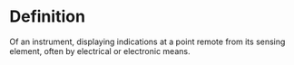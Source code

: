 # Definition

Of an instrument, displaying indications at a point remote from its
sensing element, often by electrical or electronic means.
